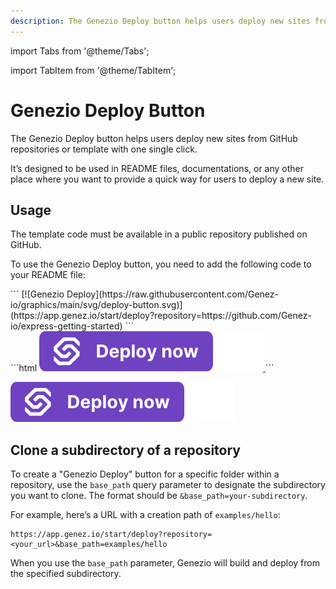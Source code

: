 ```yaml
---
description: The Genezio Deploy button helps users deploy new sites from GitHub repositories or template with one single click.
---
```


import Tabs from '@theme/Tabs';

import TabItem from '@theme/TabItem';

# Genezio Deploy Button

<head>
  <title>Genezio Deploy Button | Genezio Documentation</title>
</head>

The Genezio Deploy button helps users deploy new sites from GitHub repositories or template with one single click.

It’s designed to be used in README files, documentations, or any other place where you want to provide a quick way for users to deploy a new site.

## Usage

The template code must be available in a public repository published on GitHub.

To use the Genezio Deploy button, you need to add the following code to your README file:
<Tabs>
<TabItem className="tab-item" value="Markdown" label="Markdown">

<div id="markdown">
  ```
  [![Genezio Deploy](https://raw.githubusercontent.com/Genez-io/graphics/main/svg/deploy-button.svg)](https://app.genez.io/start/deploy?repository=https://github.com/Genez-io/express-getting-started)
  ```

  </div>
  </TabItem>
  <TabItem className="tab-item" value="Html" label="Html">
  <div id="html">
   ```html
  <a href="https://app.genez.io/start/deploy?repository=https://github.com/Genez-io/express-getting-started">
    <img src="https://raw.githubusercontent.com/Genez-io/graphics/main/svg/deploy-button.svg" alt="Genezio Deploy">
  </a>
  ```
  </div>
  </TabItem>

</Tabs>

[![Genezio Deploy](https://raw.githubusercontent.com/Genez-io/graphics/main/svg/deploy-button.svg)](https://app.genez.io/start/deploy?repository=https://github.com/Genez-io/express-getting-started)

## Clone a subdirectory of a repository

To create a "Genezio Deploy" button for a specific folder within a repository, use the `base_path` query parameter to designate the subdirectory you want to clone. The format should be `&base_path=your-subdirectory`.

For example, here’s a URL with a creation path of `examples/hello`:

```
https://app.genez.io/start/deploy?repository=<your_url>&base_path=examples/hello
```

When you use the `base_path` parameter, Genezio will build and deploy from the specified subdirectory.
